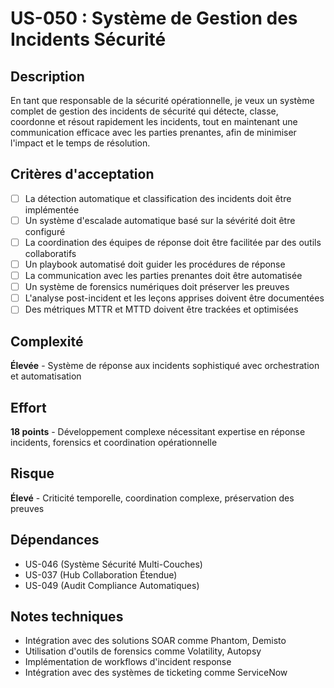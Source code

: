 # US-050 : Système de Gestion des Incidents Sécurité

## Description
En tant que responsable de la sécurité opérationnelle, je veux un système complet de gestion des incidents de sécurité qui détecte, classe, coordonne et résout rapidement les incidents, tout en maintenant une communication efficace avec les parties prenantes, afin de minimiser l'impact et le temps de résolution.

## Critères d'acceptation
- [ ] La détection automatique et classification des incidents doit être implémentée
- [ ] Un système d'escalade automatique basé sur la sévérité doit être configuré
- [ ] La coordination des équipes de réponse doit être facilitée par des outils collaboratifs
- [ ] Un playbook automatisé doit guider les procédures de réponse
- [ ] La communication avec les parties prenantes doit être automatisée
- [ ] Un système de forensics numériques doit préserver les preuves
- [ ] L'analyse post-incident et les leçons apprises doivent être documentées
- [ ] Des métriques MTTR et MTTD doivent être trackées et optimisées

## Complexité
**Élevée** - Système de réponse aux incidents sophistiqué avec orchestration et automatisation

## Effort
**18 points** - Développement complexe nécessitant expertise en réponse incidents, forensics et coordination opérationnelle

## Risque
**Élevé** - Criticité temporelle, coordination complexe, préservation des preuves

## Dépendances
- US-046 (Système Sécurité Multi-Couches)
- US-037 (Hub Collaboration Étendue)
- US-049 (Audit Compliance Automatiques)

## Notes techniques
- Intégration avec des solutions SOAR comme Phantom, Demisto
- Utilisation d'outils de forensics comme Volatility, Autopsy
- Implémentation de workflows d'incident response
- Intégration avec des systèmes de ticketing comme ServiceNow